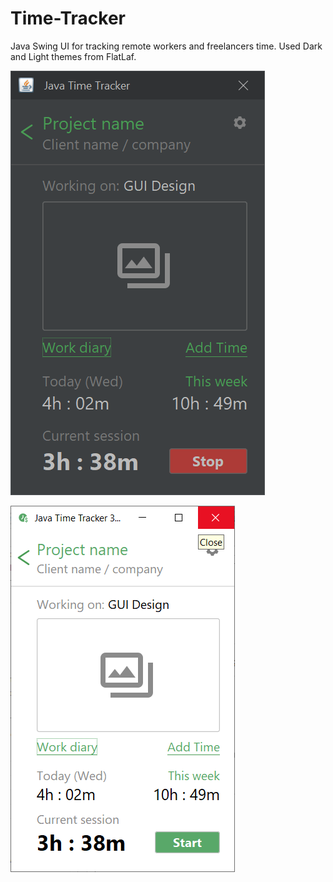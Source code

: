# Time-Tracker

Java Swing UI for tracking remote workers and freelancers time. Used Dark and Light themes from FlatLaf.

![Java Swing UI](/Java_Tracker_Dark_1.png?raw=true "Time tracker desktop app using Java Swing")   

![Java Swing UI](/Java_Tracker_White_1.png?raw=true "Time tracker desktop app using Java Swing")
